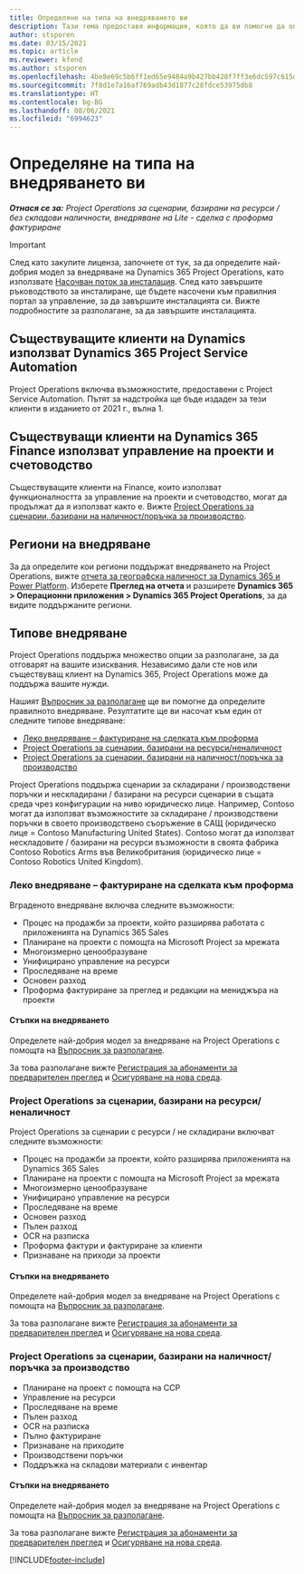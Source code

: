 ```yaml
---
title: Определяне на типа на внедряването ви
description: Тази тема предоставя информация, която да ви помогне да определите правилния тип на внедряване за Project Operations за фирмата си.
author: stsporen
ms.date: 03/15/2021
ms.topic: article
ms.reviewer: kfend
ms.author: stsporen
ms.openlocfilehash: 4be8e69c5b6ff1ed65e9484a9b427bb428f7ff3e6dc597c615d5586da52867ef
ms.sourcegitcommit: 7f8d1e7a16af769adb43d1877c28fdce53975db8
ms.translationtype: HT
ms.contentlocale: bg-BG
ms.lasthandoff: 08/06/2021
ms.locfileid: "6994623"
---
```

# <a name="determine-your-deployment-type"></a>Определяне на типа на внедряването ви

_**Отнася се за:** Project Operations за сценарии, базирани на ресурси / без складови наличности, внедряване на Lite - сделка с проформа фактуриране_

> [!IMPORTANT]
> След като закупите лиценза, започнете от тук, за да определите най-добрия модел за внедряване на Dynamics 365 Project Operations, като използвате [Насочван поток за инсталация](https://aka.ms/provisionprojectoperations).
> След като завършите ръководството за инсталиране, ще бъдете насочени към правилния портал за управление, за да завършите инсталацията си. Вижте подробностите за разполагане, за да завършите инсталацията.


## <a name="existing-customers-of-dynamics-using-dynamics-365-project-service-automation"></a>Съществуващите клиенти на Dynamics използват Dynamics 365 Project Service Automation
Project Operations включва възможностите, предоставени с Project Service Automation. Пътят за надстройка ще бъде издаден за тези клиенти в изданието от 2021 г., вълна 1.

## <a name="existing-customers-of-dynamics-365-finance-using-project-management-and-accounting"></a>Съществуващи клиенти на Dynamics 365 Finance използват управление на проекти и счетоводство 

Съществуващите клиенти на Finance, които използват функционалността за управление на проекти и счетоводство, могат да продължат да я използват както е. Вижте [Project Operations за сценарии, базирани на наличност/поръчка за производство](#pma).


## <a name="deployment-regions"></a>Региони на внедряване
За да определите кои региони поддържат внедряването на Project Operations, вижте [отчета за географска наличност за Dynamics 365 и Power Platform](https://dynamics.microsoft.com/en-us/geographic-availability/). Изберете **Преглед на отчета** и разширете **Dynamics 365 > Операционни приложения > Dynamics 365 Project Operations**, за да видите поддържаните региони.

## <a name="deployment-types"></a>Типове внедряване
Project Operations поддържа множество опции за разполагане, за да отговарят на вашите изисквания. Независимо дали сте нов или съществуващ клиент на Dynamics 365, Project Operations може да поддържа вашите нужди.

Нашият [Въпросник за разполагане](https://aka.ms/provisionprojectoperations) ще ви помогне да определите правилното внедряване. Резултатите ще ви насочат към един от следните типове внедряване:

- [Леко внедряване – фактуриране на сделката към проформа](#lite)
- [Project Operations за сценарии, базирани на ресурси/неналичност](#integrated)
- [Project Operations за сценарии, базирани на наличност/поръчка за производство](#pma)

Project Operations поддържа сценарии за складирани / производствени поръчки и нескладирани / базирани на ресурси сценарии в същата среда чрез конфигурации на ниво юридическо лице. Например, Contoso могат да използват възможностите за складиране / производствени поръчки в своето производствено съоръжение в САЩ (юридическо лице = Contoso Manufacturing United States). Contoso могат да използват нескладовите / базирани на ресурси възможности в своята фабрика Contoso Robotics Arms във Великобритания (юридическо лице = Contoso Robotics United Kingdom).

### <a name="lite-deployment---deal-to-proforma-invoicing"></a><a  name="lite"></a>Леко внедряване – фактуриране на сделката към проформа

Вграденото внедряване включва следните възможности:

- Процес на продажби за проекти, който разширява работата с приложенията на Dynamics 365 Sales
- Планиране на проекти с помощта на Microsoft Project за мрежата
- Многоизмерно ценообразуване
- Унифицирано управление на ресурси
- Проследяване на време
- Основен разход
- Проформа фактуриране за преглед и редакции на мениджъра на проекти 

#### <a name="deployment-steps"></a>Стъпки на внедряването
Определете най-добрия модел за внедряване на Project Operations с помощта на [Въпросник за разполагане](https://aka.ms/provisionprojectoperations).

За това разполагане вижте [Регистрация за абонаменти за предварителен преглед](lite-preview-subscription-sign-up.md) и [Осигуряване на нова среда](lite-deployment.md). 


### <a name="project-operations-for-resourcenon-stocked-scenarios"></a><a name="integrated"></a>Project Operations за сценарии, базирани на ресурси/неналичност
Project Operations за сценарии с ресурси / не складирани включват следните възможности:
 
- Процес на продажби за проекти, който разширява приложенията на Dynamics 365 Sales
- Планиране на проекти с помощта на Microsoft Project за мрежата
- Многоизмерно ценообразуване
- Унифицирано управление на ресурси
- Проследяване на време
- Основен разход
- Пълен разход
- OCR на разписка
- Проформа фактури и фактуриране за клиенти 
- Признаване на приходи за проекти

#### <a name="deployment-steps"></a>Стъпки на внедряването
Определете най-добрия модел за внедряване на Project Operations с помощта на [Въпросник за разполагане](https://aka.ms/provisionprojectoperations).

За това разполагане вижте [Регистрация за абонаменти за предварителен преглед](resource-sign-up-preview-subscription.md) и [Осигуряване на нова среда](resource-provision-new-environment.md). 


### <a name="project-operations-for-stockedproduction-order-scenarios"></a><a name="pma"></a>Project Operations за сценарии, базирани на наличност/поръчка за производство

- Планиране на проект с помощта на ССР
- Управление на ресурси
- Проследяване на време
- Пълен разход
- OCR на разписка
- Пълно фактуриране
- Признаване на приходите
- Производствени поръчки
- Поддръжка на складови материали с инвентар

#### <a name="deployment-steps"></a>Стъпки на внедряването
Определете най-добрия модел за внедряване на Project Operations с помощта на [Въпросник за разполагане](https://aka.ms/provisionprojectoperations).

За това разполагане вижте [Регистрация за абонаменти за предварителен преглед](/dynamics365/fin-ops-core/dev-itpro/dev-tools/sign-up-preview-subscription?toc=%2fdynamics365%2ffinance%2ftoc.json) и [Осигуряване на нова среда](/dynamics365/fin-ops-core/dev-itpro/deployment/deploy-demo-environment?toc=%2fdynamics365%2ffinance%2ftoc.json). 



[!INCLUDE[footer-include](../includes/footer-banner.md)]